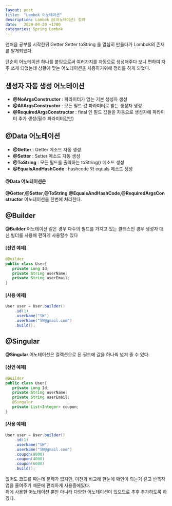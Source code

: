 ```yaml
---
layout: post
title:  "Lombok 어노테이션"
description: Lombok @(어노테이션) 정리
date:   2020-04-20 +1700
categories: Spring Lombok
---
```

<p>
 맨처음 공부를 시작한뒤 Getter Setter toString 을 열심히 만들다가 Lombok의 존재를 알게되었다.
</p>
단순히 어노테이션 하나를 붙임으로써 여러가지를 자동으로 생성해주다 보니 편하여 자주 쓰게 되었는데 상황에 맞는 어노테이션을 사용하기위해 정리를 하게 되었다.


## 생성자 자동 생성 어노테이션
- **@NoArgsConstructor** : 파라미터가 없는 기본 생성자 생성
- **@AllArgsConstructor** : 모든 필드 값 파라미터로 받는 생성자 생성
- **@RequiredArgsConstructor** : final 인 필드 값들을 자동으로 생성자에 파라미터 추가 생성(필수 파라미터값만)

## @Data 어노테이션
- **@Getter** : Getter 메소드 자동 생성
- **@Setter** : Setter 메소드 자동 생성
- **@ToString** : 모든 필드를 출력하는 toString() 메소드 생성
- **@EqualsAndHashCode** : hashcode 와 equals 메소드 생성

#### **@Data** 어노테이션은

 **@Getter**,**@Setter**,**@ToString**,**@EqualsAndHashCode**,**@RequiredArgsConstructor** 어노테이션을 한번에 처리한다.
 
## @Builder
 
 **@Builder** 어노테이션 같은 경우 다수의 필드를 가지고 있는 클래스인 경우 생성자 대신 빌더를 사용해 편하게 사용할수 있다
 
#### [선언 예제]
 ````java
@Builder
public class User{
    private Long Id;
    private String userName;
    private String userEmail;
}
````

#### [사용 예제]
````java
User user = User.builder()
    .id(1)
    .userName("SW")
    .userName("SW@gmail.com")
    .build();
````

## @Singular
**@Singular** 어노테이션은 컬랙션으로 된 필드에 값을 하나씩 넘겨 줄 수 있다.

#### [선언 예제]

 ````java
@Builder
public class User{
    private Long Id;
    private String userName;
    private String userEmail;
    @Singular
    private List<Integer> coupon;
}
````

#### [사용 예제]

````java
User user = User.builder()
    .id(1)
    .userName("SW")
    .userName("SW@gmail.com")
    .coupon(8000)
    .coupon(4000)
    .coupon(6000)
    .build();
````

<p>
없어도 코드를 짜는데 문제가 없지만, 이전과 비교해 한눈에 확인이 되는거 같고 반복작업을 줄여주기 때문에 편리하게 사용중에있다.
<br>
위에 사용한 어노테이션 뿐만 아니라 다양한 어노테이션이 있으므로 추후 추가하도록 하겠다.
</p>